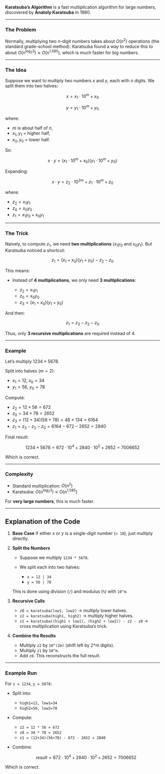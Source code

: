**Karatsuba’s Algorithm** is a fast multiplication algorithm for large numbers, discovered by **Anatoly Karatsuba** in 1960.

---

### The Problem

Normally, multiplying two $n$-digit numbers takes about $O(n^2)$ operations (the standard grade-school method).
Karatsuba found a way to reduce this to about $O(n^{\log_2 3}) \approx O(n^{1.585})$, which is much faster for big numbers.

---

### The Idea

Suppose we want to multiply two numbers $x$ and $y$, each with $n$ digits.
We split them into two halves:

$$
x = x_1 \cdot 10^m + x_0
$$

$$
y = y_1 \cdot 10^m + y_0
$$

where:

* $m$ is about half of $n$,
* $x_1, y_1$ = higher half,
* $x_0, y_0$ = lower half.

So:

$$
x \cdot y = (x_1 \cdot 10^m + x_0)(y_1 \cdot 10^m + y_0)
$$

Expanding:

$$
x \cdot y = z_2 \cdot 10^{2m} + z_1 \cdot 10^m + z_0
$$

where:

* $z_2 = x_1 y_1$
* $z_0 = x_0 y_0$
* $z_1 = x_1 y_0 + x_0 y_1$

---

### The Trick

Naively, to compute $z_1$, we need **two multiplications** ($x_1y_0$ and $x_0y_1$).
But Karatsuba noticed a shortcut:

$$
z_1 = (x_1 + x_0)(y_1 + y_0) - z_2 - z_0
$$

This means:

* Instead of **4 multiplications**, we only need **3 multiplications**:

  * $z_2 = x_1 y_1$
  * $z_0 = x_0 y_0$
  * $z_3 = (x_1 + x_0)(y_1 + y_0)$

And then:

$$
z_1 = z_3 - z_2 - z_0
$$

Thus, only **3 recursive multiplications** are required instead of 4.

---

### Example

Let’s multiply $1234 \times 5678$.

Split into halves ($m = 2$):

* $x_1 = 12, \; x_0 = 34$
* $y_1 = 56, \; y_0 = 78$

Compute:

* $z_2 = 12 \times 56 = 672$
* $z_0 = 34 \times 78 = 2652$
* $z_3 = (12+34)(56+78) = 46 \times 134 = 6164$
* $z_1 = z_3 - z_2 - z_0 = 6164 - 672 - 2652 = 2840$

Final result:

$$
1234 \times 5678 = 672 \cdot 10^{4} + 2840 \cdot 10^{2} + 2652
= 7006652
$$

Which is correct.

---

### Complexity

* Standard multiplication: $O(n^2)$
* Karatsuba: $O(n^{\log_2 3}) \approx O(n^{1.585})$

For **very large numbers**, this is much faster.

---

## Explanation of the Code

1. **Base Case**
   If either $x$ or $y$ is a single-digit number (`< 10`), just multiply directly.

2. **Split the Numbers**

   * Suppose we multiply `1234 * 5678`.
   * We split each into two halves:

     * `x = 12 | 34`
     * `y = 56 | 78`

   This is done using division (`/`) and modulus (`%`) with `10^m`.

3. **Recursive Calls**

   * `z0 = karatsuba(low1, low2)` → multiply lower halves.
   * `z2 = karatsuba(high1, high2)` → multiply higher halves.
   * `z1 = karatsuba((high1 + low1), (high2 + low2)) - z2 - z0`
     → cross multiplication using Karatsuba’s trick.

4. **Combine the Results**

   * Multiply `z2` by `10^(2m)` (shift left by 2\*m digits).
   * Multiply `z1` by `10^m`.
   * Add `z0`.
     This reconstructs the full result.

---

### Example Run

For `x = 1234`, `y = 5678`:

* Split into:

  * `high1=12, low1=34`
  * `high2=56, low2=78`

* Compute:

  * `z2 = 12 * 56 = 672`
  * `z0 = 34 * 78 = 2652`
  * `z1 = (12+34)(56+78) - 672 - 2652 = 2840`

* Combine:

  $$
  result = 672 \cdot 10^4 + 2840 \cdot 10^2 + 2652 = 7006652
  $$

Which is correct.
